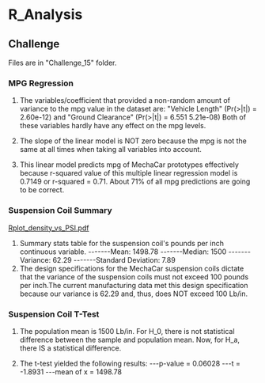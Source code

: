 # R_Analysis

## Challenge
Files are in "Challenge_15" folder.


### MPG Regression

1) The variables/coefficient that provided a non-random amount of variance to the mpg value in the dataset
are: "Vehicle Length" (Pr(>|t|) = 2.60e-12) and "Ground Clearance" (Pr(>|t|) = 6.551 5.21e-08) Both of these variables hardly have any effect on the mpg levels.

2) The slope of the linear model is NOT zero because the mpg is not the same at all times when taking all variables into account.

3) This linear model predicts mpg of MechaCar prototypes effectively because r-squared value of this multiple linear regression model is 0.7149 or r-squared = 0.71. About 71% of all mpg predictions are going to be correct.

### Suspension Coil Summary

[Rplot_density_vs_PSI.pdf](https://github.com/efuen0077/R_Analysis/files/4901464/Rplot_density_vs_PSI.pdf)

1) Summary stats table for the suspension coil's pounds per inch continuous variable.
-------Mean: 1498.78
-------Median: 1500
-------Variance: 62.29
-------Standard Deviation: 7.89
2) The design specifications for the MechaCar suspension coils dictate that the variance of the suspension coils must not exceed 100 pounds per inch.The current manufacturing data met this design specification because our variance is 62.29 and, thus, does NOT exceed 100 Lb/in.

### Suspension Coil T-Test

1) The population mean is 1500 Lb/in. For H_0, there is not statistical difference between the sample and population mean. Now, for H_a, there IS a statistical difference.

2) The t-test yielded the following results:
---p-value = 0.06028
---t = -1.8931
---mean of x = 1498.78
